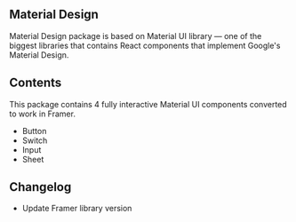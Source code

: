 ## Material Design

Material Design package is based on Material UI library — one of the biggest libraries that contains React components that implement Google's Material Design.

## Contents

This package contains 4 fully interactive Material UI components converted to work in Framer.

- Button
- Switch
- Input
- Sheet

## Changelog
- Update Framer library version

